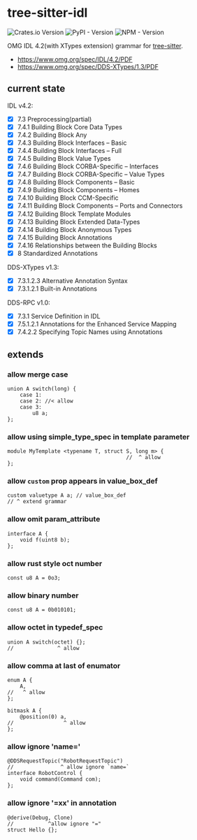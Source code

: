 # tree-sitter-idl

![Crates.io Version](<https://img.shields.io/crates/v/tree-sitter-idl?label=tree-sitter-idl(crates.io)>)
![PyPI - Version](<https://img.shields.io/pypi/v/tree-sitter-idl?label=tree-sitter-idl(pypi)&color=blue>)
![NPM - Version](<https://img.shields.io/npm/v/tree-sitter-idl?label=tree-sitter-idl(npm)&color=blue>)

OMG IDL 4.2(with XTypes extension) grammar for [tree-sitter](https://github.com/tree-sitter/tree-sitter).

- https://www.omg.org/spec/IDL/4.2/PDF
- https://www.omg.org/spec/DDS-XTypes/1.3/PDF

## current state

IDL v4.2:

- [x] 7.3 Preprocessing(partial)
- [x] 7.4.1 Building Block Core Data Types
- [x] 7.4.2 Building Block Any
- [x] 7.4.3 Building Block Interfaces – Basic
- [x] 7.4.4 Building Block Interfaces – Full
- [x] 7.4.5 Building Block Value Types
- [x] 7.4.6 Building Block CORBA-Specific – Interfaces
- [x] 7.4.7 Building Block CORBA-Specific – Value Types
- [x] 7.4.8 Building Block Components – Basic
- [x] 7.4.9 Building Block Components – Homes
- [x] 7.4.10 Building Block CCM-Specific
- [x] 7.4.11 Building Block Components – Ports and Connectors
- [x] 7.4.12 Building Block Template Modules
- [x] 7.4.13 Building Block Extended Data-Types
- [x] 7.4.14 Building Block Anonymous Types
- [x] 7.4.15 Building Block Annotations
- [x] 7.4.16 Relationships between the Building Blocks
- [x] 8 Standardized Annotations

DDS-XTypes v1.3:

- [x] 7.3.1.2.3 Alternative Annotation Syntax
- [x] 7.3.1.2.1 Built-in Annotations

DDS-RPC v1.0:

- [x] 7.3.1 Service Definition in IDL
- [x] 7.5.1.2.1 Annotations for the Enhanced Service Mapping
- [x] 7.4.2.2 Specifying Topic Names using Annotations

## extends

### allow merge case

```idl
union A switch(long) {
    case 1:
    case 2: //< allow
    case 3:
        u8 a;
};
```

### allow using simple_type_spec in template parameter

```idl
module MyTemplate <typename T, struct S, long m> {
                                      //  ^ allow
};
```

### allow `custom` prop appears in value_box_def

```idl
custom valuetype A a; // value_box_def
// ^ extend grammar
```

### allow omit param_attribute

```idl
interface A {
    void f(uint8 b);
};
```

### allow rust style oct number

```idl
const u8 A = 0o3;
```

### allow binary number

```idl
const u8 A = 0b010101;
```

### allow octet in typedef_spec

```idl
union A switch(octet) {};
//              ^ allow
```

### allow comma at last of enumator

```idl
enum A {
    A,
//   ^ allow
};

bitmask A {
    @position(0) a,
//                ^ allow
};
```

### allow ignore 'name='

```idl
@DDSRequestTopic("RobotRequestTopic")
//               ^ allow ignore `name=`
interface RobotControl {
    void command(Command com);
};
```

### allow ignore '=xx' in annotation

```idl
@derive(Debug, Clone)
//           ^allow ignore "="
struct Hello {};
```
